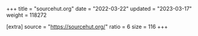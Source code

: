 +++
title = "sourcehut.org"
date = "2022-03-22"
updated = "2023-03-17"
weight = 118272

[extra]
source = "https://sourcehut.org/"
ratio = 6
size = 116
+++
